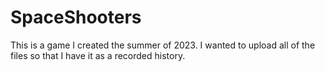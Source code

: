 # SpaceShooters
This is a game I created the summer of 2023. I wanted to upload all of the files so that I have it as a recorded history. 
